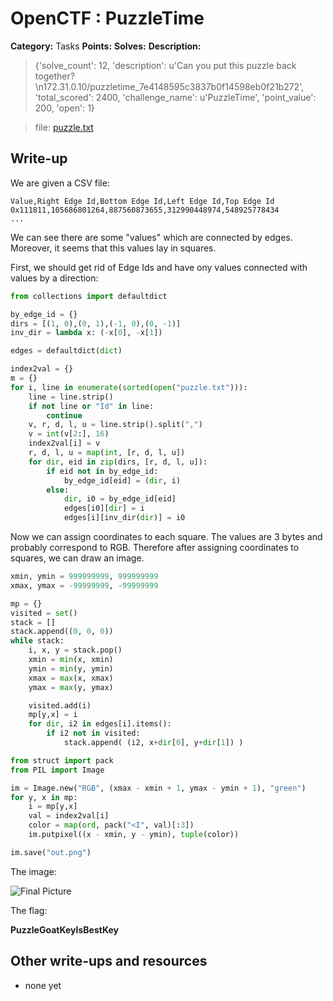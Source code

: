 # OpenCTF : PuzzleTime

**Category:** Tasks
**Points:** 
**Solves:** 
**Description:**

> {'solve_count': 12, 'description': u'Can you put this puzzle back together?\n172.31.0.10/puzzletime_7e4148595c3837b0f14598eb0f21b272', 'total_scored': 2400, 'challenge_name': u'PuzzleTime', 'point_value': 200, 'open': 1}

> file: [puzzle.txt](puzzle.gz)

## Write-up

We are given a CSV file:

```
Value,Right Edge Id,Bottom Edge Id,Left Edge Id,Top Edge Id
0x111811,105686801264,887560873655,312990448974,548925778434
...
```

We can see there are some "values" which are connected by edges. Moreover, it seems that this values lay in squares.

First, we should get rid of Edge Ids and have ony values connected with values by a direction:

```python
from collections import defaultdict

by_edge_id = {}
dirs = [(1, 0),(0, 1),(-1, 0),(0, -1)]
inv_dir = lambda x: (-x[0], -x[1])

edges = defaultdict(dict)

index2val = {}
m = {}
for i, line in enumerate(sorted(open("puzzle.txt"))):
    line = line.strip()
    if not line or "Id" in line:
        continue
    v, r, d, l, u = line.strip().split(",")
    v = int(v[2:], 16)
    index2val[i] = v
    r, d, l, u = map(int, [r, d, l, u])
    for dir, eid in zip(dirs, [r, d, l, u]):
        if eid not in by_edge_id:
            by_edge_id[eid] = (dir, i)
        else:
            dir, i0 = by_edge_id[eid]
            edges[i0][dir] = i
            edges[i][inv_dir(dir)] = i0
```

Now we can assign coordinates to each square. The values are 3 bytes and probably correspond to RGB. Therefore after assigning coordinates to squares, we can draw an image.

```python
xmin, ymin = 999999999, 999999999
xmax, ymax = -99999999, -99999999

mp = {}
visited = set()
stack = []
stack.append((0, 0, 0))
while stack:
    i, x, y = stack.pop()
    xmin = min(x, xmin)
    ymin = min(y, ymin)
    xmax = max(x, xmax)
    ymax = max(y, ymax)

    visited.add(i)
    mp[y,x] = i
    for dir, i2 in edges[i].items():
        if i2 not in visited:
            stack.append( (i2, x+dir[0], y+dir[1]) )

from struct import pack
from PIL import Image

im = Image.new("RGB", (xmax - xmin + 1, ymax - ymin + 1), "green")
for y, x in mp:
    i = mp[y,x]
    val = index2val[i]
    color = map(ord, pack("<I", val)[:3])
    im.putpixel((x - xmin, y - ymin), tuple(color))

im.save("out.png")
```

The image:

![Final Picture](https://img.vos.uz/7h6yhvcg.png)

The flag:

**PuzzleGoatKeyIsBestKey**

## Other write-ups and resources

* none yet

